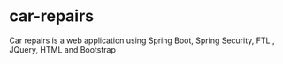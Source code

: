 # car-repairs

Car repairs is a web application using Spring Boot, Spring Security, FTL , JQuery, HTML and Bootstrap
